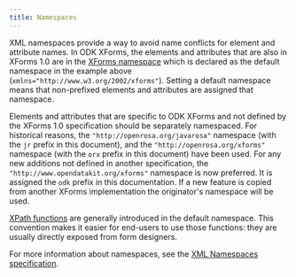 ```yaml
---
title: Namespaces
---
```


XML namespaces provide a way to avoid name conflicts for element and attribute names. In ODK XForms, the elements and attributes that are also in XForms 1.0 are in the [XForms namespace](https://www.w3.org/TR/xforms/#structure-namespace) which is declared as the default namespace in the example above (`xmlns="http://www.w3.org/2002/xforms"`). Setting a default namespace means that non-prefixed elements and attributes are assigned that namespace.

Elements and attributes that are specific to ODK XForms and not defined by the XForms 1.0 specification should be separately namespaced. For historical reasons, the `"http://openrosa.org/javarosa"` namespace (with the `jr` prefix in this document), and the `"http://openrosa.org/xforms"` namespace (with the `orx` prefix in this document) have been used. For any new additions not defined in another specification, the `"http://www.opendatakit.org/xforms"` namespace is now preferred. It is assigned the `odk` prefix in this documentation. If a new feature is copied from another XForms implementation the originator's namespace will be used.

[XPath functions](#xpath-functions) are generally introduced in the default namespace. This convention makes it easier for end-users to use those functions: they are usually directly exposed from form designers.

For more information about namespaces, see the [XML Namespaces specification](http://www.w3.org/TR/REC-xml-names/).